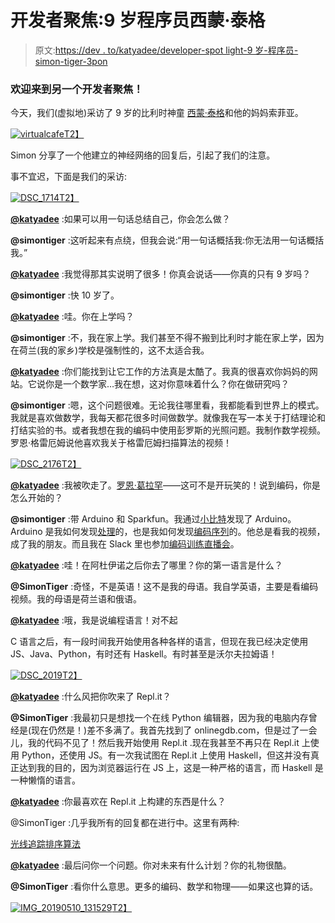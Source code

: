 # 开发者聚焦:9 岁程序员西蒙·泰格

> 原文:[https://dev . to/katyadee/developer-spot light-9 岁-程序员-simon-tiger-3pon](https://dev.to/katyadee/developer-spotlight-9-year-old-programmer-simon-tiger-3pon)

### [](#welcome-to-another-developer-spotlight)欢迎来到另一个**开发者聚焦**！

今天，我们(虚拟地)采访了 9 岁的比利时神童 [西蒙·泰格](https://simontiger.com/bio)和他的妈妈索菲亚。

[![virtualcafe](../Images/0c7c5154126ca34a7108468bb60dfd32.png)T2】](https://res.cloudinary.com/practicaldev/image/fetch/s--eqna7K8O--/c_limit%2Cf_auto%2Cfl_progressive%2Cq_auto%2Cw_880/https://storage.googleapis.com/replit/images/1558117457012_f78ae7e0c19948a20c80589fa6bf96be.gi)

Simon 分享了一个他建立的神经网络的回复后，引起了我们的注意。

事不宜迟，下面是我们的采访:

[![DSC_1714](../Images/fa4f7b8745a4bc49abaff2eff78b2c04.png)T2】](https://res.cloudinary.com/practicaldev/image/fetch/s--NtjYxuwD--/c_limit%2Cf_auto%2Cfl_progressive%2Cq_auto%2Cw_880/https://storage.googleapis.com/replit/images/1558117472077_b0302d03c7cd3f6bc8d000215dbde72b.jpe)

**[@katyadee](https://dev.to/katyadee)** :如果可以用一句话总结自己，你会怎么做？

**@simontiger** :这听起来有点绕，但我会说:“用一句话概括我:你无法用一句话概括我。”

**[@katyadee](https://dev.to/katyadee)** :我觉得那其实说明了很多！你真会说话——你真的只有 9 岁吗？

**@simontiger** :快 10 岁了。

**[@katyadee](https://dev.to/katyadee)** :哇。你在上学吗？

**@simontiger** :不，我在家上学。我们甚至不得不搬到比利时才能在家上学，因为在荷兰(我的家乡)学校是强制性的，这不太适合我。

**[@katyadee](https://dev.to/katyadee)** :你们能找到让它工作的方法真是太酷了。我真的很喜欢你妈妈的网站。它说你是一个数学家…我在想，这对你意味着什么？你在做研究吗？

**@simontiger** :嗯，这个问题很难。无论我往哪里看，我都能看到世界上的模式。我就是喜欢做数学，我每天都花很多时间做数学。就像我在写一本关于打结理论和打结实验的书。或者我想在我的编码中使用彭罗斯的光照问题。我制作数学视频。罗恩·格雷厄姆说他喜欢我关于格雷厄姆扫描算法的视频！

[![DSC_2176](../Images/c22b6fbb63604d8998bb82c98f2f6c10.png)T2】](https://res.cloudinary.com/practicaldev/image/fetch/s--s3D7J7dc--/c_limit%2Cf_auto%2Cfl_progressive%2Cq_auto%2Cw_880/https://storage.googleapis.com/replit/images/1558117484722_10c8c3e4cf27345350a24dc98989e0a2.jpe)

**[@katyadee](https://dev.to/katyadee)** :我被吹走了。[罗恩·葛拉罕](https://en.wikipedia.org/wiki/Ronald_Graham)——这可不是开玩笑的！说到编码，你是怎么开始的？

**@simontiger** :带 Arduino 和 Sparkfun。我通过[小比特](https://littlebits.com)发现了 Arduino。Arduino 是我如何发现[处理](https://learn.sparkfun.com/tutorials/connecting-arduino-to-processing/all)的，也是我如何发现[编码序列](https://codingtra.in)的。他总是看我的视频，成了我的朋友。而且我在 Slack 里也参加[编码训练直播会](https://youtu.be/LdWCL0pRD6M)。

**[@katyadee](https://dev.to/katyadee)** :哇！在阿杜伊诺之后你去了哪里？你的第一语言是什么？

**@SimonTiger** :奇怪，不是英语！这不是我的母语。我自学英语，主要是看编码视频。我的母语是荷兰语和俄语。

**[@katyadee](https://dev.to/katyadee)** :哦，我是说编程语言！对不起

C 语言之后，有一段时间我开始使用各种各样的语言，但现在我已经决定使用 JS、Java、Python，有时还有 Haskell。有时甚至是沃尔夫拉姆语！

[![DSC_2019](../Images/9474504837205c08aa194f4cac23bb19.png)T2】](https://res.cloudinary.com/practicaldev/image/fetch/s--yyWglMBC--/c_limit%2Cf_auto%2Cfl_progressive%2Cq_auto%2Cw_880/https://storage.googleapis.com/replit/images/1558117496934_e4e80268ac5e30e2979f34b7513480b2.jpe)

**[@katyadee](https://dev.to/katyadee)** :什么风把你吹来了 Repl.it？

**@SimonTiger** :我最初只是想找一个在线 Python 编辑器，因为我的电脑内存曾经是(现在仍然是！)差不多满了。我首先找到了 onlinegdb.com，但是过了一会儿，我的代码不见了！然后我开始使用 Repl.it .现在我甚至不再只在 Repl.it 上使用 Python，还使用 JS。有一次我试图在 Repl.it 上使用 Haskell，但这并没有真正达到我的目的，因为浏览器运行在 JS 上，这是一种严格的语言，而 Haskell 是一种懒惰的语言。

**[@katyadee](https://dev.to/katyadee)** :你最喜欢在 Repl.it 上构建的东西是什么？

@SimonTiger :几乎我所有的回复都在进行中。这里有两种:

[光线追踪排序算法](https://repl.it/@simontiger/SortingAlgorithmsImproved)

**[@katyadee](https://dev.to/katyadee)** :最后问你一个问题。你对未来有什么计划？你的礼物很酷。

**@SimonTiger** :看你什么意思。更多的编码、数学和物理——如果这也算的话。

[![IMG_20190510_131529](../Images/cf28d0e725f07fd07aa02ddd8bd292a0.png)T2】](https://res.cloudinary.com/practicaldev/image/fetch/s--hzCXB5kK--/c_limit%2Cf_auto%2Cfl_progressive%2Cq_auto%2Cw_880/https://storage.googleapis.com/replit/images/1558117528301_d3c17eea2606c9e49d535b4f99b1408e.jpe)